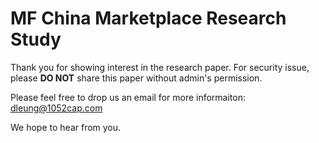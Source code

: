 # MF China Marketplace Research Study

Thank you for showing interest in the research paper.
For security issue, please **DO NOT** share this paper without admin's permission.

Please feel free to drop us an email for more informaiton: dleung@1052cap.com

We hope to hear from you.

